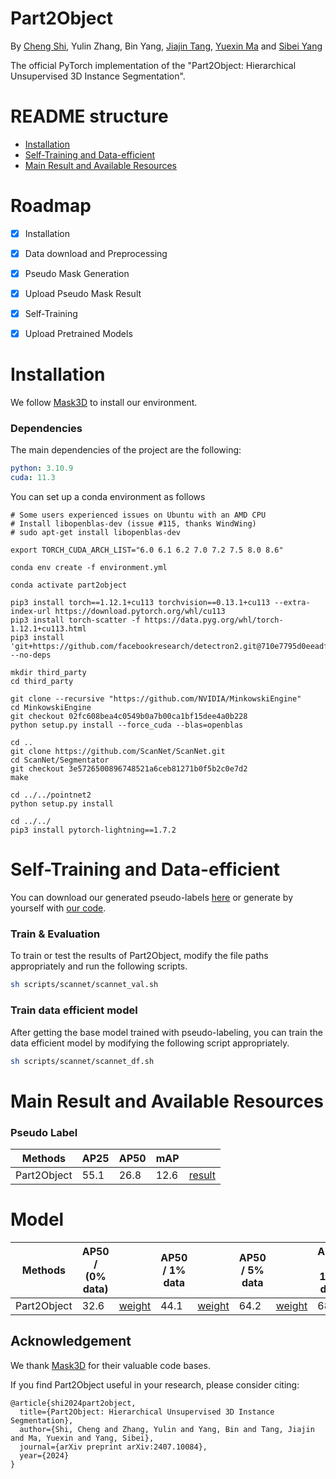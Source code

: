 # Part2Object

By [Cheng Shi](https://chengshiest.github.io/), Yulin Zhang, Bin Yang, [Jiajin Tang](https://toneyaya.github.io/), [Yuexin Ma](https://yuexinma.me/) and
[Sibei Yang](https://faculty.sist.shanghaitech.edu.cn/yangsibei/)

The official PyTorch implementation of the "Part2Object: Hierarchical Unsupervised 3D
Instance Segmentation".



# README structure
- [Installation](#Installation)
- [Self-Training and Data-efficient](#Self-Training)
- [Main Result and Available Resources](#resource)

# Roadmap
- [x] Installation
- [x] Data download and Preprocessing
- [x] Pseudo Mask Generation
- [x] Upload Pseudo Mask Result
- [x] Self-Training
- [x] Upload Pretrained Models


# Installation
<div id=Installation>

We follow [Mask3D](https://github.com/JonasSchult/Mask3D) to install our environment. 

### Dependencies
The main dependencies of the project are the following:
```yaml
python: 3.10.9
cuda: 11.3
```
You can set up a conda environment as follows
```
# Some users experienced issues on Ubuntu with an AMD CPU
# Install libopenblas-dev (issue #115, thanks WindWing)
# sudo apt-get install libopenblas-dev

export TORCH_CUDA_ARCH_LIST="6.0 6.1 6.2 7.0 7.2 7.5 8.0 8.6"

conda env create -f environment.yml

conda activate part2object

pip3 install torch==1.12.1+cu113 torchvision==0.13.1+cu113 --extra-index-url https://download.pytorch.org/whl/cu113
pip3 install torch-scatter -f https://data.pyg.org/whl/torch-1.12.1+cu113.html
pip3 install 'git+https://github.com/facebookresearch/detectron2.git@710e7795d0eeadf9def0e7ef957eea13532e34cf' --no-deps

mkdir third_party
cd third_party

git clone --recursive "https://github.com/NVIDIA/MinkowskiEngine"
cd MinkowskiEngine
git checkout 02fc608bea4c0549b0a7b00ca1bf15dee4a0b228
python setup.py install --force_cuda --blas=openblas

cd ..
git clone https://github.com/ScanNet/ScanNet.git
cd ScanNet/Segmentator
git checkout 3e5726500896748521a6ceb81271b0f5b2c0e7d2
make

cd ../../pointnet2
python setup.py install

cd ../../
pip3 install pytorch-lightning==1.7.2
```







# Self-Training and Data-efficient
<div id=Self-Training>

You can download our generated pseudo-labels [here](https://drive.google.com/file/d/19lsRVYrE3rgTObndUnTq-MSb4nO72BLK/view?usp=sharing) or generate by yourself with [our code](https://github.com/ChengShiest/Part2Object/tree/main/pseudo_mask_gen).

### Train &  Evaluation
To train or test the results of Part2Object, modify the file paths appropriately and run the following scripts.
```bash
sh scripts/scannet/scannet_val.sh
```
### Train data efficient model
After getting the base model trained with pseudo-labeling, you can train the data efficient model by modifying the following script appropriately.
```bash
sh scripts/scannet/scannet_df.sh
```


# Main Result and Available Resources 
<div id=resource>

### Pseudo Label
| Methods     | AP25 | AP50 | mAP  |            |
| ----------- | ---- | ---- | ---- | ---------- |
| Part2Object | 55.1 | 26.8 | 12.6 | [result](https://drive.google.com/file/d/19lsRVYrE3rgTObndUnTq-MSb4nO72BLK/view?usp=sharing) |


# Model

| Methods     | AP50 /  (0% data)|  | AP50 / 1% data|   | AP50 / 5% data|   | AP50 / 10% data|   | AP50 / 20% data|   |
| ----------- | ------------------------------| -------------- | -------------- | -------------- | -------------- | -------------- | -------------- | -------------- | --------------- | --------------- |
| Part2Object | 32.6           | [weight](https://drive.google.com/file/d/19lsRVYrE3rgTObndUnTq-MSb4nO72BLK/view?usp=sharing)                | 44.1  | [weight](https://drive.google.com/file/d/16Q7KUbr8GSj0psnYGHQId7TN2k6zuIYr/view?usp=sharing)             | 64.2         | [weight](https://drive.google.com/file/d/1ZaOwSOs9m4QyvlSS779s6JZebBGGjqGo/view?usp=sharing)     | 68.0        | [weight](https://drive.google.com/file/d/1uOOcdTPTir9DxQjlSKjc_zekR5wb_vAu/view?usp=sharing)          | 72.1       | [weight](https://drive.google.com/file/d/19lsRVYrE3rgTObndUnTq-MSb4nO72BLK/view?usp=sharing)          |



## Acknowledgement

We thank [Mask3D](https://github.com/JonasSchult/Mask3D) for their valuable code bases.


If you find Part2Object useful in your research, please consider citing:
```
@article{shi2024part2object,
  title={Part2Object: Hierarchical Unsupervised 3D Instance Segmentation},
  author={Shi, Cheng and Zhang, Yulin and Yang, Bin and Tang, Jiajin and Ma, Yuexin and Yang, Sibei},
  journal={arXiv preprint arXiv:2407.10084},
  year={2024}
}
```
